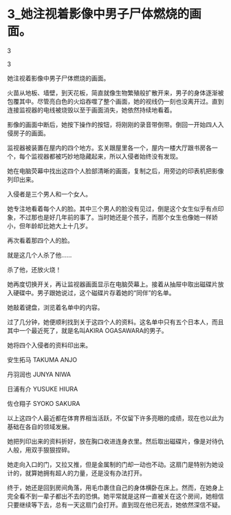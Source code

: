# 3_她注视着影像中男子尸体燃烧的画面。

3

3

她注视着影像中男子尸体燃烧的画面。

火苗从地板、墙壁，到天花板，简直就像生物繁殖般扩散开来，男子的身体逐渐被包覆其中。尽管亮白色的火焰吞噬了整个画面，她的视线仍一刻也没离开过。直到连接监视器的电线被烧毁以至于画面消失，她依然持续地看着。

影像的画面中断后，她按下操作的按钮，将刚刚的录音带倒带。倒回一开始四人入侵房子的画面。

监视器被装置在屋内的四个地方。玄关跟屋里各一个，屋内一楼大厅跟书房各一个，每个监视器都被巧妙地隐藏起来，所以入侵者始终没有发现。

她在电脑荧幕中找出这四个人脸部清晰的画面，复制之后，用旁边的印表机把影像列印出来。

入侵者是三个男人和一个女人。

她专注地看着每个人的脸。其中三个男人的脸没有见过，倒是这个女生似乎有点印象，不过那也是好几年前的事了。当时她还是个孩子，而那个女生也像她一样娇小，但年龄却比她大上十几岁。

再次看着那四个人的脸。

就是这几个人杀了他……

杀了他，还放火烧！

她再度切换开关，再让监视器画面显示在电脑荧幕上。接着从抽屉中取出磁碟片放入硬碟中。男子跟她说过，这个磁碟片存着她的“同伴”的名单。

她敲着键盘，浏览着名单中的内容。

过了几分钟，她便顺利找到关于这四个人的资料。这名单中只有五个日本人，而且其中一个最近死了，就是名叫AKIRA OGASAWARA的男子。

她将四个入侵者的资料印出来。

安生拓马 TAKUMA ANJO

丹羽润也 JUNYA NIWA

日浦有介 YUSUKE HIURA

佐仓翔子 SYOKO SAKURA

以上这四个人最近都在体育界相当活跃，不仅留下许多亮眼的成绩，现在也以此为基础在各自的领域发展。

她把列印出来的资料折好，放在胸口收进连身衣里。然后取出磁碟片，像是对待仇人般，用双手狠狠捏碎。

她走向入口的门，又拉又推，但是金属制的门却一动也不动。这扇门是特别为她设计的，就算她拥有超人的力量，还是没有办法打开。

终于，她还是回到房间角落，用毛巾裹住自己的身体横卧在床上。然而，在她身上完全看不到一辈子都出不去的恐惧。她平常就是这样一直被关在这个房间，她相信只要继续等下去，总有一天这扇门会打开。直到现在他已死去，她依然深信不疑。